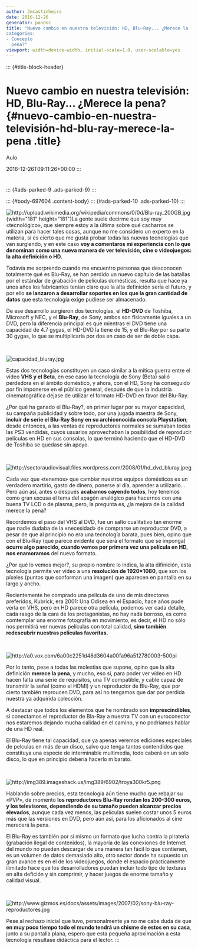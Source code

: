 ```yaml
---
author: Jmcastinheira
date: 2016-12-26
generator: pandoc
title: "Nuevo cambio en nuestra televisión: HD, Blu-Ray... ¿Merece la
categories:
- Concepto
  pena?"
viewport: width=device-width, initial-scale=1.0, user-scalable=yes
---
```


::: {#title-block-header}
# Nuevo cambio en nuestra televisión: HD, Blu-Ray... ¿Merece la pena? {#nuevo-cambio-en-nuestra-televisión-hd-blu-ray-merece-la-pena .title}

Aulo

2016-12-26T09:11:26+00:00
:::

# 

::: {#ads-parked-9 .ads-parked-9}
:::

::: {#body-697604 .content-body}
::: {#ads-parked-10 .ads-parked-10}
:::

![](http://upload.wikimedia.org/wikipedia/commons/0/0d/Blu-ray_200GB.jpg?v=1262867289323 "http://upload.wikimedia.org/wikipedia/commons/0/0d/Blu-ray_200GB.jpg"){width="181"
height="181"}La gente suele decirme que soy muy «tecnológico», que
siempre estoy a la última sobre qué cacharros se utilizan para hacer
tales cosas, aunque no me considero un experto en la materia, sí es
cierto que me gusta probar todas las nuevas tecnologías que van
surgiendo, y en este caso **voy a comentaros mi experiencia con lo que
denominan como una nueva manera de ver televisión, cine o videojuegos:
la alta definición o HD.**

Todavía me sorprendo cuando me encuentro personas que desconocen
totalmente qué es Blu-Ray, se han perdido un nuevo capítulo de las
batallas por el estándar de grabación de películas domésticas, resulta
que hace ya unos años los fabricantes tenían claro que la alta
definición sería el futuro, y por ello **se lanzaron a desarrollar
soportes en los que la gran cantidad de datos** que esta tecnología
exige pudiese ser almacenado.

De ese desarrollo surgieron dos tecnologías, el **HD-DVD** de Toshiba,
Microsoft y NEC, y el **Blu-Ray**, de Sony, ambos son físicamente
iguales a un DVD, pero la diferencia principal es que mientras el DVD
tiene una capacidad de 4.7 gygas, el HD-DVD la tiene de 15, y el Blu-Ray
por su parte 30 gygas, lo que se multiplicaría por dos en caso de ser de
doble capa.

 

![](http://bligoo.com/media/users/1/79903/images/public/4621/capacidad_bluray.jpg?v=1262866470947 "capacidad_bluray.jpg")

Estas dos tecnologías constituyen un caso similar a la mítica guerra
entre el vídeo **VHS y el Beta**, en ese caso la tecnología de Sony
(Beta) salió perdedora en el ámbito doméstico, y ahora, con el HD, Sony
ha conseguido por fin imponerse en el público general, después de que la
industria cinematográfica dejase de utilizar el formato HD-DVD en favor
del Blu-Ray.

¿Por qué ha ganado el Blu-Ray?, en primer lugar por su mayor capacidad,
su campaña publicidad y sobre todo, por una jugada maestra de Sony,
**incluir de serie el Blu-Ray Sony en su archiconocida consola
Playstation**; desde entonces, a las ventas de reproductores normales se
sumaban todas las PS3 vendidas, cuyos usuarios aprovechaban la
posibilidad de reproducir películas en HD en sus consolas, lo que
terminó haciendo que el HD-DVD de Toshiba se quedase sin apoyo.

 

![](http://sectoraudiovisual.files.wordpress.com/2008/01/hd_dvd_bluray.jpeg?v=1262866523327 "http://sectoraudiovisual.files.wordpress.com/2008/01/hd_dvd_bluray.jpeg")

Cada vez que «tenemos» que cambiar nuestros equipos domésticos es un
verdadero martirio, gasto de dinero, ponerse al día, aprender a
utilizarlo... Pero aún así, antes o después **acabamos cayendo todos**,
hoy tenemos como gran excusa el tema del apagón analógico para hacernos
con una buena TV LCD o de plasma, pero, la pregunta es, ¿la mejora de la
calidad merece la pena?

Recordemos el paso del VHS al DVD, fue un salto cualitativo tan enorme
que nadie dudaba de la «necesidad» de comprarse un reproductor DVD, a
pesar de que al principio no era una tecnología barata, pues bien, opino
que con el Blu-Ray (que parece evidente que será el formato que se
imponga) **ocurre algo parecido, cuando vemos por primera vez una
película en HD, nos enamoramos** del nuevo formato.

¿Por qué lo vemos mejor?, su propio nombre lo indica, la alta
difinición, esta tecnología permite ver vídeo a una **resolución de
1920×1080**, que son los píxeles (puntos que conforman una imagen) que
aparecen en pantalla en su largo y ancho.

Recientemente he comprado una película de uno de mis directores
preferidos, Kubrick, era 2001: Una Odisea en el Espacio, hace años pude
verla en VHS, pero en HD parece otra película, podemos ver cada detalle,
cada rasgo de la cara de los protagonistas, no hay nada borroso, es como
comtemplar una enorme fotografía en movimiento, es decir, el HD no sólo
nos permitirá ver nuevas películas con total calidad, **sino también
redescubrir nuestras películas favoritas.**

 

![](http://a0.vox.com/6a00c2251d48d3604a00fa96a512780003-500pi?v=1262866559423 "http://a0.vox.com/6a00c2251d48d3604a00fa96a512780003-500pi")

Por lo tanto, pese a todas las molestias que supone, opino que la alta
definición **merece la pena**, y mucho, eso sí, para poder ver vídeo en
HD hacen falta una serie de requisitos, una TV compatible, y cable capaz
de transmitir la señal (como el HDMI) y un reproductor de Blu-Ray, que
por cierto también reproucen DVD, para así no tengamos que dar por
perdida nuestra ya adquirida colección.

A destacar que todos los elementos que he nombrado son
**imprescindibles**, si conectamos el reproductor de Bla-Ray a nuestra
TV con un euroconector nos estaremos dejando mucha calidad en el camino,
y no podríamos hablar de una HD real.

El Blu-Ray tiene tal capacidad, que ya apenas veremos ediciones
especiales de pelculas en más de un disco, salvo que tenga tantos
contendidos que constituya una especie de interminable multimedia, todo
caberá en un sólo disco, lo que en principio debería hacerlo m barato.

 

![](http://img389.imageshack.us/img389/6902/troya300kr5.png?v=1262867618357 "http://img389.imageshack.us/img389/6902/troya300kr5.png")

Hablando sobre precios, esta tecnología aún tiene mucho que rebajar su
«PVP», de momento **los reproductores Blu-Ray rondan los 200-300 euros,
y los televisores, dependiendo de su tamaño pueden alcanzar precios
elevados**, aunque cada vez menos, las películas suelen costar unos 5
euros más que las versiones en DVD, pero aún así, para los aficionados
al cine merecerá la pena.

El Blu-Ray es también por sí mismo un formato que lucha contra la
piratería (grabación ilegal de contenidos), la mayoría de las conexiones
de Internet del mundo no pueden descargar de una manera tan fácil lo que
contienen, es un volumen de datos demasiado alto, otro sector donde ha
supuesto un gran avance es en el de los videojuegos, donde el espacio
prácticamente ilimitado hace que los desarrolladores puedan incluir todo
tipo de texturas en alta defición y sin comprimir, y hacer juegos de
enorme tamaño y calidad visual.

 

![](http://www.gizmos.es/docs/assets/images/2007/02/sony-blu-ray-reproductores.jpg?v=1262866643416 "http://www.gizmos.es/docs/assets/images/2007/02/sony-blu-ray-reproductores.jpg")

Pese al rechazo inicial que tuvo, personalmente ya no me cabe duda de
que **en muy poco tiempo todo el mundo tendrá un chisme de estos en su
casa**, junto a su pantalla plana, espero que esta pequeña aproximación
a esta tecnología resultase didáctica para el lector.
:::
